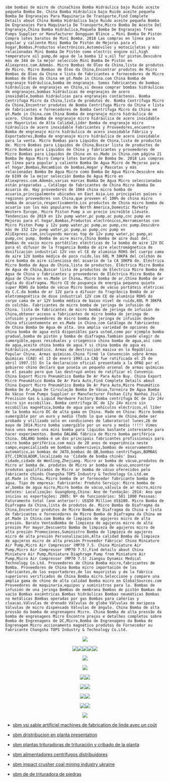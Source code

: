 
```
sbm bombas de micro de chinaChina Bomba Hidráulica bajo Ruido aceite pequeña Bomba De. China Bomba Hidráulica bajo Ruido aceite pequeña Bomba De Engranajes Para Maquinaria De Transporte,Find Complete Details about China Bomba Hidráulica bajo Ruido aceite pequeña Bomba De Engranajes Para Maquinaria De Transporte,Micro Bomba De Aceite Del Engranaje,China Bomba Hidráulica,Pequeña Bomba De Engranajes from Pumps Supplier or Manufacturer Dongguan Blince … Mini Bomba De Pistón Compra lotes baratos de Mini Bomba. 2018 Las compras en línea para popular y caliente Mini Bomba De Pistón de Mejoras para el hogar,Bombas,Productos electrónicos,Automóviles y motocicletas y más relacionadas Mini Bomba De Pistón como electric engine oil,high temperature oil pump,de agua de la bomba 12 v,oil for piston.Descubre más de 344 de la mejor selección Mini Bomba De Pistón en Aliexpress.com.Además. Micro Bombas de Óleo da China,lista de produtos de Micro. Micro Bombas de Óleo da China,Encontrar produtos de Micro Bombas de Óleo da China e lista de fabricantes e fornecedores de Micro Bombas de Óleo da China em pt.Made in China.com China Bomba de engranaje hidráulica,bomba de engranaje. Somos fabricantes de bombas hidráulicas de engranajes en China,si desea comprar bombas hidráulicas de engranajes,bombas hidráulicas de engranajes de acero inoxidable,bombas hidráulicas para engranajes contáctenos. Bomba Centrífuga Micro da China,lista de produtos de. Bomba Centrífuga Micro da China,Encontrar produtos de Bomba Centrífuga Micro da China e lista de fabricantes e fornecedores de Bomba Centrífuga Micro da China em pt.Made in China.com China Bomba de engranaje micro hidráulica de acero. China Bomba de engranaje micro hidráulica de acero inoxidable con Mayoristas de Alta Calidad,Líder Bomba de engranaje micro hidráulica de acero inoxidable Fabricantes y Proveedores,encuentre Bomba de engranaje micro hidráulica de acero inoxidable Fábrica y Exportadores,Bomba de engranaje micro hidráulica de acero inoxidable para la venta. Micro Bombas para Líquidos de China,lista de productos de. Micro Bombas para Líquidos de China,Buscar lista de productos de Micro Bombas para Líquidos de China y fabricantes y proveedores de Micro Bombas para Líquidos de China en es.Made in China.com página 21 Bomba De Agua Micro Compra lotes baratos de Bomba De. 2018 Las compras en línea para popular y caliente Bomba De Agua Micro de Mejoras para el hogar,Bombas,Recambios de bombas,Hogar y Mascotas y más relacionadas Bomba De Agua Micro como Bomba De Agua Micro.Descubre más de 6199 de la mejor selección Bomba De Agua Micro en Aliexpress.com.Además,varias marcas Bomba De Agua Micro seleccionadas están preparadas … Catálogo de fabricantes de China Micro Bomba De Acuario de. Hay proveedores de 1064 china micro bomba de acuario,principalmente ubicados en East Asia.Los principales países o regiones proveedores son China,que proveen el 100% de china micro bomba de acuario,respectivamente.Los productos de China micro bomba de acuario son los más populares de North America,Domestic Markety Western Europe. Micro Piston Pump a un precio increíble Llévate. Tendencias de 2019 en 12v pump water,pc pump,ac pump,cnc pump en Mejoras para el hogar,Bombas,Productos electrónicos,Herramientas con Micro Piston Pump y 12v pump water,pc pump,ac pump,cnc pump.Descubre más de 152 12v pump water,pc pump,ac pump,cnc pump en AliExpress.com,incluyendo marcas top de 12v pump water,pc pump,ac pump,cnc pump. Bomba de aire micro,China Bomba de aire dual del. Bombas de vacío micro portátiles eléctricas de la bomba de aire 12V DC para el difusor de la fragancia Bomba de aire electromágnetica de dosificación industrial 12V con el CE de aluminio ROHS del cuerpo cama de aire 12V bomba médica de poco ruido,los 60L M 30KPA del colchón de aire bomba de aire silenciosa del acuario de la CA 30KPA de. Eléctrica Micro Bomba de Agua de China,lista de productos. Eléctrica Micro Bomba de Agua de China,Buscar lista de productos de Eléctrica Micro Bomba de Agua de China y fabricantes y proveedores de Eléctrica Micro Bomba de Agua de China en es.Made in China… Micro bomba de ar,China Bomba de ar dupla do diafragma. Micro CE de poupança de energia pequeno quieto super ROHS da bomba de vácuo Micro bombas de vácuo portáteis elétricas da C.C.da bomba de ar 12V para o difusor da fragrância Bomba de ar eletromagnética de dose industrial 12V com CE de alumínio ROHS do corpo cama de ar 12V bomba médica de baixo nível de ruído,60L M 30KPA do colchão. Fabricantes de micro bomba de jeringa de infusión de China. lista de fabricantes de micro bomba de jeringa de infusión de China,obtener acceso a fabricantes de micro bomba de jeringa de infusión y proveedores de micro bomba de jeringa de infusión desde China eficientemente en es.Made in China.com Catálogo de fabricantes de China Bomba De Agua de alta. Una amplia variedad de opciones de china bomba de agua está disponibles para usted,como por ejemplo bomba gradual,bomba de pistón y bomba de diafragma.También puede elegir de sumergible,aguas residuales y criogénico china bomba de agua,así como de agua,aceite china bomba de agua.Y si china bomba de agua es hidráulico,neumático. Armas de destrucción masiva en la República Popular China. Armas químicas.China firmó la Convención sobre Armas Químicas (CAQ) el 13 de enero 1993.La CAQ fue ratificada el 25 de abril 1997.[5] En la declaración oficial presentada a la OPAQ por el gobierno chino declaro que poseía un pequeño arsenal de armas químicas en el pasado pero que las destruyó antes de ratificar el Convenio. China Export Micro Pneumático Bomba De Ar Para Auto Buy. China Export Micro Pneumático Bomba De Ar Para Auto,Find Complete Details about China Export Micro Pneumático Bomba De Ar Para Auto,Micro Pneumático Bomba De Ar,Água De Circulação Bomba De Vácuo,Torneira De Água Bomba De Vácuo from Pumps Supplier or Manufacturer Foshan City Nanhai Jiuli Precision Gas & Liquid Hardware Factory Bomba centrífuga DC de 12v 24v micro sin escobillas. Bomba centrífuga DC de 12v 24v micro sin escobillas magnética,bomba de agua para vehículos eléctricos,el líder de la bomba micro DC de alta gama en China. Made en China: Micro bomba sumergible por un euro y medio (Todo lo que viene de China,debe ser probado y utilizado solo en condiciones de laboratorio) lunes,26 de mayo de 2014.Micro bomba sumergible por un euro y medio !!!!! Vimos hace unos meses una mini bomba para líquidos bastante interesante para hacer experimentos. Bomba DALANG fábrica de Micro bomba periférica China. DALANG bomba é um dos principais fabricantes profissionais para micro bomba periférica.com mais de 20 anos de experiência neste campo,especializada em bombas submersíveis,bombas de escorvamento automático,as bombas de JATO,bombas de QB,bombas centrífugas,BOMBAS ETC.CIRCULADOR,localizado na 'Cidade de bomba chinês' Daxi cidade,cidade de Wenling,Zhejiang. Micro ar bomba de vácuo,produtos de Micro ar bomba de. produtos de Micro ar bomba de vácuo,encontrar produtos qualificados de Micro ar bomba de vácuo oferecidos pelo fabricante chinês Changsha TOPS Industry & Technology Co.Ltd.em pt.Made in China… Micro bomba de ar fornecedor fabricante bomba de água. Tipo de empresa: Fabricante: Produto Serviço: Micro bomba de ar,bomba de água micro,Micro bomba de vácuo,válvula de ar micro,micro motores: Localização: Guangdong,China: Ano de fundação: 2014: Ano que iniciou as exportações: 2005: Nº de funcionários: 501 1000 Pessoas: Faturamento total (ano anterior): US$50 Million US$100. Micro Bomba de Diafragma da China,lista de produtos de. Micro Bomba de Diafragma da China,Encontrar produtos de Micro Bomba de Diafragma da China e lista de fabricantes e fornecedores de Micro Bomba de Diafragma da China em pt.Made in China.com Bomba de limpieza de agujeros micro de alta presión. Barato VentasBomba de limpieza de agujeros micro de alta presión Por mayor,Descuento Bomba de limpieza de agujeros micro de alta presión Promociones,Suministro Bomba de limpieza de agujeros micro de alta presión Personalización,Alta calidad Bomba de limpieza de agujeros micro de alta presión Proveedor Fábrica! China Miniature Air Pump,Micro Air Compressor (MP70 7.5. China Miniature Air Pump,Micro Air Compressor (MP70 7.5),Find details about China Miniature Air Pump,Miniature Diaphragm Pump from Miniature Air Pump,Micro Air Compressor (MP70 7.5) Jiangsu Dynamic Medical Technology Co.Ltd. Proveedores de China Bomba micro,fabricantes de Bomba. Proveedores de China Bomba micro importación de los fabricantes,de los exportadores,de los mayoristas y de la fábrica superiores verificados de China Bomba micro.Seleccione y compare una amplia gama de chino de alta calidad Bomba micro en GlobalSources.com Proveedores de maquinaria,equipos y suministros para la. Bombas de infusión de una jeringa Bombas de membrana Bombas de pistón Bombas de vacío Bombas excéntricas Bombas hidráulicas Bombas neumáticas Bombas no metálicas Bombas operadas por gas Bombas para cañerías y cloacas.Válvulas de drenado Válvulas de globo Válvulas de mariposa Válvulas de micro dispensado Válvulas de ángulo. China Bomba de alta pressão da bomba de engrenagens Micro. China Bomba de alta pressão da bomba de engrenagens Micro Encontre preços e detalhes completos sobre Bomba de Engrenagens de DC,Micro,Bomba de Engrenagens da Bomba de Engrenagem Micro accionamento magnético produtos do Fornecedor ou Fabricante Changsha TOPS Industry & Technology Co.Ltd. 
```

<div align="center">

<a href="https://es-crusher.shibang-china.com/github&k=sbm+bombas+de+micro+de+china"><img src="https://static.shibang-china.com/es/crusher/logo.jpg"></a>

<a href="https://es-crusher.shibang-china.com/github&k=sbm+bombas+de+micro+de+china"><img src="https://static.shibang-china.com/es/crusher/index.jpg"></a><a href="https://es-crusher.shibang-china.com/material.htmlgithub&k=sbm+bombas+de+micro+de+china"><img src="https://static.shibang-china.com/es/crusher/material.jpg"></a><a href="https://es-crusher.shibang-china.com/application.htmlgithub&k=sbm+bombas+de+micro+de+china"><img src="https://static.shibang-china.com/es/crusher/application.jpg"></a><a href="https://es-crusher.shibang-china.com/aboutus.htmlgithub&k=sbm+bombas+de+micro+de+china"><img src="https://static.shibang-china.com/es/crusher/aboutus.jpg"></a><a href="https://es-crusher.shibang-china.com/contact.htmlgithub&k=sbm+bombas+de+micro+de+china"><img src="https://static.shibang-china.com/es/crusher/contact.jpg"></a>

<a href="https://es-crusher.shibang-china.com/github&k=sbm+bombas+de+micro+de+china"><img src="https://static.shibang-china.com/es/crusher/banner.jpg"></a>

<a href="https://swt.shibang-china.com/github&k=sbm+bombas+de+micro+de+china"><img src="https://static.shibang-china.com/es/crusher/text.jpg"></a>

<a href="https://swt.shibang-china.com/github&k=sbm+bombas+de+micro+de+china"><img src="https://static.shibang-china.com/es/crusher/chat.jpg"></a><a href="https://es-crusher.shibang-china.com/contact.htmlgithub&k=sbm+bombas+de+micro+de+china"><img src="https://static.shibang-china.com/es/crusher/message.jpg"></a>

<a href="https://es-crusher.shibang-china.com/products/pe.htmlgithub&k=sbm+bombas+de+micro+de+china"><img src="https://static.shibang-china.com/es/crusher/pe.jpg"></a><a href="https://es-crusher.shibang-china.com/products/pf.htmlgithub&k=sbm+bombas+de+micro+de+china"><img src="https://static.shibang-china.com/es/crusher/pf.jpg"></a>

<a href="https://es-crusher.shibang-china.com/products/hpt.htmlgithub&k=sbm+bombas+de+micro+de+china"><img src="https://static.shibang-china.com/es/crusher/hpt.jpg"></a><a href="https://es-crusher.shibang-china.com/products/vsi.htmlgithub&k=sbm+bombas+de+micro+de+china"><img src="https://static.shibang-china.com/es/crusher/vsi.jpg"></a>

<a href="https://es-crusher.shibang-china.com/products/klv.htmlgithub&k=sbm+bombas+de+micro+de+china"><img src="https://static.shibang-china.com/es/crusher/klv.jpg"></a><a href="https://es-crusher.shibang-china.com/products/portable.htmlgithub&k=sbm+bombas+de+micro+de+china"><img src="https://static.shibang-china.com/es/crusher/portable.jpg"></a>

<a href="https://swt.shibang-china.com/github&k=sbm+bombas+de+micro+de+china"><img src="https://static.shibang-china.com/es/crusher/case.jpg"></a>

</div>


* [sbm vsi sable artificiel machines de fabrication de linde avec un coût](sbm%20vsi%20sable%20artificiel%20machines%20de%20fabrication%20de%20linde%20avec%20un%20co%C3%BBt.md)

* [sbm dristribucion en planta presentation](sbm%20dristribucion%20en%20planta%20presentation.md)

* [sbm plantas trituradoras de trituración y cribado de la planta](sbm%20plantas%20trituradoras%20de%20trituraci%C3%B3n%20y%20cribado%20de%20la%20planta.md)

* [sbm alimentadores centrifugos distribuidores](sbm%20alimentadores%20centrifugos%20distribuidores.md)

* [sbm impact crusher coal mining industry ukraine](sbm%20impact%20crusher%20coal%20mining%20industry%20ukraine.md)

* [sbm de de trituradora de piedras](sbm%20de%20de%20trituradora%20de%20piedras.md)